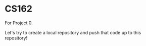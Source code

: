 # CS162
For Project 0.

Let's try to create a local repository and push that code up to this repository!
